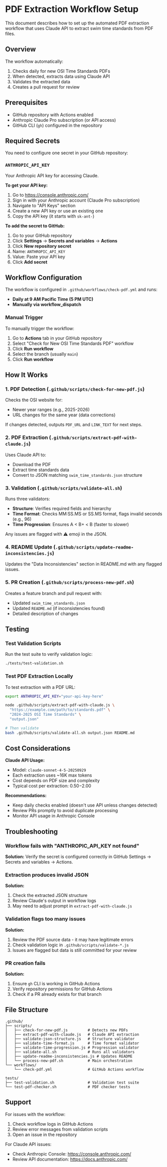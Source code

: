# PDF Extraction Workflow Setup

This document describes how to set up the automated PDF extraction workflow that uses Claude API to extract swim time standards from PDF files.

## Overview

The workflow automatically:
1. Checks daily for new OSI Time Standards PDFs
2. When detected, extracts data using Claude API
3. Validates the extracted data
4. Creates a pull request for review

## Prerequisites

- GitHub repository with Actions enabled
- Anthropic Claude Pro subscription (or API access)
- GitHub CLI (`gh`) configured in the repository

## Required Secrets

You need to configure one secret in your GitHub repository:

### `ANTHROPIC_API_KEY`

Your Anthropic API key for accessing Claude.

**To get your API key:**

1. Go to https://console.anthropic.com/
2. Sign in with your Anthropic account (Claude Pro subscription)
3. Navigate to "API Keys" section
4. Create a new API key or use an existing one
5. Copy the API key (it starts with `sk-ant-`)

**To add the secret to GitHub:**

1. Go to your GitHub repository
2. Click **Settings** → **Secrets and variables** → **Actions**
3. Click **New repository secret**
4. Name: `ANTHROPIC_API_KEY`
5. Value: Paste your API key
6. Click **Add secret**

## Workflow Configuration

The workflow is configured in `.github/workflows/check-pdf.yml` and runs:
- **Daily at 9 AM Pacific Time (5 PM UTC)**
- **Manually via workflow_dispatch**

### Manual Trigger

To manually trigger the workflow:

1. Go to **Actions** tab in your GitHub repository
2. Select "Check for New OSI Time Standards PDF" workflow
3. Click **Run workflow**
4. Select the branch (usually `main`)
5. Click **Run workflow**

## How It Works

### 1. PDF Detection (`.github/scripts/check-for-new-pdf.js`)

Checks the OSI website for:
- Newer year ranges (e.g., 2025-2026)
- URL changes for the same year (data corrections)

If changes detected, outputs `PDF_URL` and `LINK_TEXT` for next steps.

### 2. PDF Extraction (`.github/scripts/extract-pdf-with-claude.js`)

Uses Claude API to:
- Download the PDF
- Extract time standards data
- Convert to JSON matching `swim_time_standards.json` structure

### 3. Validation (`.github/scripts/validate-all.sh`)

Runs three validators:
- **Structure**: Verifies required fields and hierarchy
- **Time Format**: Checks MM:SS.MS or SS.MS format, flags invalid seconds (e.g., 96)
- **Time Progression**: Ensures A < B+ < B (faster to slower)

Any issues are flagged with ⚠️ emoji in the JSON.

### 4. README Update (`.github/scripts/update-readme-inconsistencies.js`)

Updates the "Data Inconsistencies" section in README.md with any flagged issues.

### 5. PR Creation (`.github/scripts/process-new-pdf.sh`)

Creates a feature branch and pull request with:
- Updated `swim_time_standards.json`
- Updated `README.md` (if inconsistencies found)
- Detailed description of changes

## Testing

### Test Validation Scripts

Run the test suite to verify validation logic:

```bash
./tests/test-validation.sh
```

### Test PDF Extraction Locally

To test extraction with a PDF URL:

```bash
export ANTHROPIC_API_KEY="your-api-key-here"

node .github/scripts/extract-pdf-with-claude.js \
  "https://example.com/path/to/standards.pdf" \
  "2024-2025 OSI Time Standards" \
  "output.json"

# Then validate
bash .github/scripts/validate-all.sh output.json README.md
```

## Cost Considerations

**Claude API Usage:**
- Model: `claude-sonnet-4-5-20250929`
- Each extraction uses ~16K max tokens
- Cost depends on PDF size and complexity
- Typical cost per extraction: $0.50-$2.00

**Recommendations:**
- Keep daily checks enabled (doesn't use API unless changes detected)
- Review PRs promptly to avoid duplicate processing
- Monitor API usage in Anthropic Console

## Troubleshooting

### Workflow fails with "ANTHROPIC_API_KEY not found"

**Solution:** Verify the secret is configured correctly in GitHub Settings → Secrets and variables → Actions.

### Extraction produces invalid JSON

**Solution:**
1. Check the extracted JSON structure
2. Review Claude's output in workflow logs
3. May need to adjust prompt in `extract-pdf-with-claude.js`

### Validation flags too many issues

**Solution:**
1. Review the PDF source data - it may have legitimate errors
2. Check validation logic in `.github/scripts/validate-*.js`
3. Issues are flagged but data is still committed for your review

### PR creation fails

**Solution:**
1. Ensure `gh` CLI is working in GitHub Actions
2. Verify repository permissions for GitHub Actions
3. Check if a PR already exists for that branch

## File Structure

```
.github/
├── scripts/
│   ├── check-for-new-pdf.js         # Detects new PDFs
│   ├── extract-pdf-with-claude.js   # Claude API extraction
│   ├── validate-json-structure.js   # Structure validator
│   ├── validate-time-format.js      # Time format validator
│   ├── validate-time-progression.js # Progression validator
│   ├── validate-all.sh              # Runs all validators
│   ├── update-readme-inconsistencies.js # Updates README
│   └── process-new-pdf.sh           # Main orchestration
└── workflows/
    └── check-pdf.yml                # GitHub Actions workflow

tests/
├── test-validation.sh               # Validation test suite
└── test-pdf-checker.sh              # PDF checker tests
```

## Support

For issues with the workflow:
1. Check workflow logs in GitHub Actions
2. Review error messages from validation scripts
3. Open an issue in the repository

For Claude API issues:
- Check Anthropic Console: https://console.anthropic.com/
- Review API documentation: https://docs.anthropic.com/
